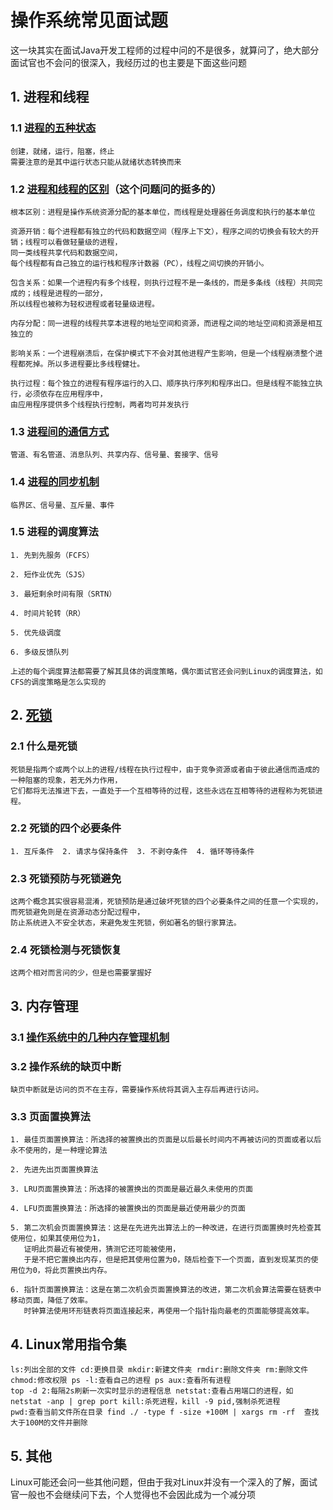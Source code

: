 # 操作系统常见面试题

这一块其实在面试Java开发工程师的过程中问的不是很多，就算问了，绝大部分面试官也不会问的很深入，我经历过的也主要是下面这些问题

## 1. 进程和线程

### 1.1 [进程的五种状态](https://blog.csdn.net/cafucwxy/article/details/78453430)
    创建，就绪，运行，阻塞，终止
    需要注意的是其中运行状态只能从就绪状态转换而来
    
### 1.2 [进程和线程的区别](https://blog.csdn.net/thinkwon/article/details/102021274)（这个问题问的挺多的）
    根本区别：进程是操作系统资源分配的基本单位，而线程是处理器任务调度和执行的基本单位

    资源开销：每个进程都有独立的代码和数据空间（程序上下文），程序之间的切换会有较大的开销；线程可以看做轻量级的进程，
    同一类线程共享代码和数据空间，
    每个线程都有自己独立的运行栈和程序计数器（PC），线程之间切换的开销小。

    包含关系：如果一个进程内有多个线程，则执行过程不是一条线的，而是多条线（线程）共同完成的；线程是进程的一部分，
    所以线程也被称为轻权进程或者轻量级进程。

    内存分配：同一进程的线程共享本进程的地址空间和资源，而进程之间的地址空间和资源是相互独立的

    影响关系：一个进程崩溃后，在保护模式下不会对其他进程产生影响，但是一个线程崩溃整个进程都死掉。所以多进程要比多线程健壮。

    执行过程：每个独立的进程有程序运行的入口、顺序执行序列和程序出口。但是线程不能独立执行，必须依存在应用程序中，
    由应用程序提供多个线程执行控制，两者均可并发执行
    
### 1.3 [进程间的通信方式](https://blog.csdn.net/zhaohong_bo/article/details/89552188)
    管道、有名管道、消息队列、共享内存、信号量、套接字、信号
    
### 1.4 [进程的同步机制](https://blog.csdn.net/zxx901221/article/details/83006453)
    临界区、信号量、互斥量、事件
    
### 1.5 进程的调度算法
    1. 先到先服务（FCFS）
    
    2. 短作业优先（SJS）
    
    3. 最短剩余时间有限（SRTN）
    
    4. 时间片轮转（RR）
    
    5. 优先级调度
    
    6. 多级反馈队列
    
    上述的每个调度算法都需要了解其具体的调度策略，偶尔面试官还会问到Linux的调度算法，如CFS的调度策略是怎么实现的

## 2. [死锁](https://blog.csdn.net/hd12370/article/details/82814348)

### 2.1 什么是死锁
    死锁是指两个或两个以上的进程/线程在执行过程中，由于竞争资源或者由于彼此通信而造成的一种阻塞的现象，若无外力作用，
    它们都将无法推进下去，一直处于一个互相等待的过程，这些永远在互相等待的进程称为死锁进程。
    
### 2.2 死锁的四个必要条件
    1. 互斥条件  2. 请求与保持条件  3. 不剥夺条件  4. 循环等待条件

### 2.3 死锁预防与死锁避免
    这两个概念其实很容易混淆，死锁预防是通过破坏死锁的四个必要条件之间的任意一个实现的，而死锁避免则是在资源动态分配过程中，
    防止系统进入不安全状态，来避免发生死锁，例如著名的银行家算法。

### 2.4 死锁检测与死锁恢复
    这两个相对而言问的少，但是也需要掌握好

## 3. 内存管理

### 3.1 [操作系统中的几种内存管理机制](https://blog.csdn.net/weixin_44478378/article/details/107455994)


### 3.2 操作系统的缺页中断
    缺页中断就是访问的页不在主存，需要操作系统将其调入主存后再进行访问。
    
### 3.3 页面置换算法
    1. 最佳页面置换算法：所选择的被置换出的页面是以后最长时间内不再被访问的页面或者以后永不使用的，是一种理论算法
    
    2. 先进先出页面置换算法
    
    3. LRU页面置换算法：所选择的被置换出的页面是最近最久未使用的页面
    
    4. LFU页面置换算法：所选择的被置换出的页面是最近使用最少的页面
    
    5. 第二次机会页面置换算法：这是在先进先出算法上的一种改进，在进行页面置换时先检查其使用位，如果其使用位为1，
       证明此页最近有被使用，猜测它还可能被使用，
       于是不把它置换出内存，但是把其使用位置为0，随后检查下一个页面，直到发现某页的使用位为0，将此页置换出内存。
    
    6. 指针页面置换算法：这是在第二次机会页面置换算法的改进，第二次机会算法需要在链表中移动页面，降低了效率。
       时钟算法使用环形链表将页面连接起来，再使用一个指针指向最老的页面能够提高效率。
    
## 4. Linux常用指令集

    ls:列出全部的文件 cd:更换目录 mkdir:新建文件夹 rmdir:删除文件夹 rm:删除文件 chmod:修改权限 ps -l:查看自己的进程 ps aux:查看所有进程 
    top -d 2:每隔2s刷新一次实时显示的进程信息 netstat:查看占用端口的进程，如 netstat -anp | grep port kill:杀死进程，kill -9 pid,强制杀死进程 
    pwd:查看当前文件所在目录 find ./ -type f -size +100M | xargs rm -rf  查找大于100M的文件并删除

## 5. 其他
Linux可能还会问一些其他问题，但由于我对Linux并没有一个深入的了解，面试官一般也不会继续问下去，个人觉得也不会因此成为一个减分项
